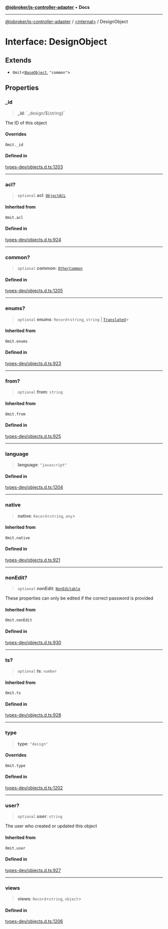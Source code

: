 [**@iobroker/js-controller-adapter**](../../README.md) • **Docs**

***

[@iobroker/js-controller-adapter](../../globals.md) / [\<internal\>](../README.md) / DesignObject

# Interface: DesignObject

## Extends

- `Omit`\<[`BaseObject`](BaseObject.md), `"common"`\>

## Properties

### \_id

> **\_id**: \`\_design/$\{string\}\`

The ID of this object

#### Overrides

`Omit._id`

#### Defined in

[types-dev/objects.d.ts:1203](https://github.com/ioBroker/ioBroker.js-controller/blob/ec9b0b016d2d4f5ad1591c6bd149fd060033bed1/packages/types-dev/objects.d.ts#L1203)

***

### acl?

> `optional` **acl**: [`ObjectACL`](ObjectACL.md)

#### Inherited from

`Omit.acl`

#### Defined in

[types-dev/objects.d.ts:924](https://github.com/ioBroker/ioBroker.js-controller/blob/ec9b0b016d2d4f5ad1591c6bd149fd060033bed1/packages/types-dev/objects.d.ts#L924)

***

### common?

> `optional` **common**: [`OtherCommon`](OtherCommon.md)

#### Defined in

[types-dev/objects.d.ts:1205](https://github.com/ioBroker/ioBroker.js-controller/blob/ec9b0b016d2d4f5ad1591c6bd149fd060033bed1/packages/types-dev/objects.d.ts#L1205)

***

### enums?

> `optional` **enums**: `Record`\<`string`, `string` \| [`Translated`](../type-aliases/Translated.md)\>

#### Inherited from

`Omit.enums`

#### Defined in

[types-dev/objects.d.ts:923](https://github.com/ioBroker/ioBroker.js-controller/blob/ec9b0b016d2d4f5ad1591c6bd149fd060033bed1/packages/types-dev/objects.d.ts#L923)

***

### from?

> `optional` **from**: `string`

#### Inherited from

`Omit.from`

#### Defined in

[types-dev/objects.d.ts:925](https://github.com/ioBroker/ioBroker.js-controller/blob/ec9b0b016d2d4f5ad1591c6bd149fd060033bed1/packages/types-dev/objects.d.ts#L925)

***

### language

> **language**: `"javascript"`

#### Defined in

[types-dev/objects.d.ts:1204](https://github.com/ioBroker/ioBroker.js-controller/blob/ec9b0b016d2d4f5ad1591c6bd149fd060033bed1/packages/types-dev/objects.d.ts#L1204)

***

### native

> **native**: `Record`\<`string`, `any`\>

#### Inherited from

`Omit.native`

#### Defined in

[types-dev/objects.d.ts:921](https://github.com/ioBroker/ioBroker.js-controller/blob/ec9b0b016d2d4f5ad1591c6bd149fd060033bed1/packages/types-dev/objects.d.ts#L921)

***

### nonEdit?

> `optional` **nonEdit**: [`NonEditable`](NonEditable.md)

These properties can only be edited if the correct password is provided

#### Inherited from

`Omit.nonEdit`

#### Defined in

[types-dev/objects.d.ts:930](https://github.com/ioBroker/ioBroker.js-controller/blob/ec9b0b016d2d4f5ad1591c6bd149fd060033bed1/packages/types-dev/objects.d.ts#L930)

***

### ts?

> `optional` **ts**: `number`

#### Inherited from

`Omit.ts`

#### Defined in

[types-dev/objects.d.ts:928](https://github.com/ioBroker/ioBroker.js-controller/blob/ec9b0b016d2d4f5ad1591c6bd149fd060033bed1/packages/types-dev/objects.d.ts#L928)

***

### type

> **type**: `"design"`

#### Overrides

`Omit.type`

#### Defined in

[types-dev/objects.d.ts:1202](https://github.com/ioBroker/ioBroker.js-controller/blob/ec9b0b016d2d4f5ad1591c6bd149fd060033bed1/packages/types-dev/objects.d.ts#L1202)

***

### user?

> `optional` **user**: `string`

The user who created or updated this object

#### Inherited from

`Omit.user`

#### Defined in

[types-dev/objects.d.ts:927](https://github.com/ioBroker/ioBroker.js-controller/blob/ec9b0b016d2d4f5ad1591c6bd149fd060033bed1/packages/types-dev/objects.d.ts#L927)

***

### views

> **views**: `Record`\<`string`, `object`\>

#### Defined in

[types-dev/objects.d.ts:1206](https://github.com/ioBroker/ioBroker.js-controller/blob/ec9b0b016d2d4f5ad1591c6bd149fd060033bed1/packages/types-dev/objects.d.ts#L1206)
